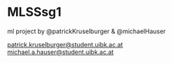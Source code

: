 # MLSSsg1

ml project by @patrickKruselburger & @michaelHauser

patrick.kruselburger@student.uibk.ac.at
michael.a.hauser@student.uibk.ac.at